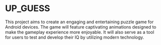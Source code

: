 # UP_GUESS
This project aims to create an engaging and entertaining puzzle game for Android devices. The game will feature captivating animations designed to make the gameplay experience more enjoyable. It will also serve as a tool for users to test and develop their IQ by utilizing modern technology.
